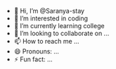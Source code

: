 - 👋 Hi, I’m @Saranya-stay
- 👀 I’m interested in coding
- 🌱 I’m currently learning college
- 💞️ I’m looking to collaborate on ...
- 📫 How to reach me ...
- 😄 Pronouns: ...
- ⚡ Fun fact: ...

<!---
Saranya-stay/Saranya-stay is a ✨ special ✨ repository because its `README.md` (this file) appears on your GitHub profile.
You can click the Preview link to take a look at your changes.
--->
